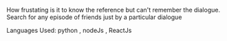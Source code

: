 How frustating is it to know the reference but can't remember the dialogue. Search for any episode of friends just by a particular dialogue

Languages Used:
  python ,
  nodeJs ,
  ReactJs
